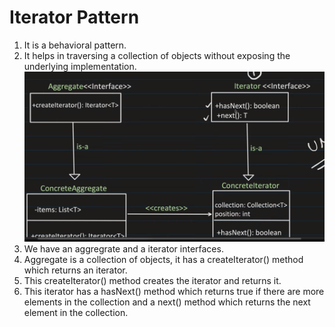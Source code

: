 # Iterator Pattern

1. It is a behavioral pattern.
2. It helps in traversing a collection of objects without exposing the underlying implementation.
![Alt text](image-8.png)
3. We have an aggregrate and a iterator interfaces.
4. Aggregate is a collection of objects, it has a createIterator() method which returns an iterator.
5. This createIterator() method creates the iterator and returns it.
6. This iterator has a hasNext() method which returns true if there are more elements in the collection and a next() method which returns the next element in the collection.
